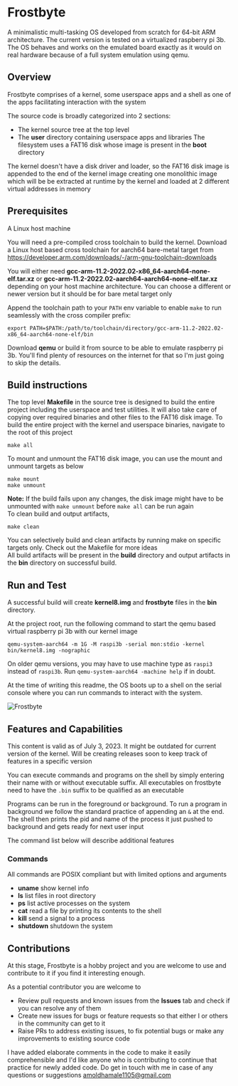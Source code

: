 # Frostbyte
A minimalistic multi-tasking OS developed from scratch for 64-bit ARM architecture. The current version is tested on a virtualized raspberry pi 3b. The OS behaves and works on the emulated board exactly as it would on real hardware because of a full system emulation using qemu.  

## Overview
Frostbyte comprises of a kernel, some userspace apps and a shell as one of the apps facilitating interaction with the system  

The source code is broadly categorized into 2 sections:  
- The kernel source tree at the top level
- The **user** directory containing userspace apps and libraries
The filesystem uses a FAT16 disk whose image is present in the **boot** directory  

The kernel doesn't have a disk driver and loader, so the FAT16 disk image is appended to the end of the kernel image creating one monolithic image which will be be extracted at runtime by the kernel and loaded at 2 different virtual addresses in memory  

## Prerequisites
A Linux host machine  

You will need a pre-compiled cross toolchain to build the kernel. Download a Linux host based cross toolchain for aarch64 bare-metal target from https://developer.arm.com/downloads/-/arm-gnu-toolchain-downloads  

You will either need **gcc-arm-11.2-2022.02-x86_64-aarch64-none-elf.tar.xz** or **gcc-arm-11.2-2022.02-aarch64-aarch64-none-elf.tar.xz** depending on your host machine architecture. You can choose a different or newer version but it should be for bare metal target only  

Append the toolchain path to your `PATH` env variable to enable `make` to run seamlessly with the cross compiler prefix:
```
export PATH=$PATH:/path/to/toolchain/directory/gcc-arm-11.2-2022.02-x86_64-aarch64-none-elf/bin
```

Download **qemu** or build it from source to be able to emulate raspberry pi 3b. You'll find plenty of resources on the internet for that so I'm just going to skip the details.

## Build instructions
The top level **Makefile** in the source tree is designed to build the entire project including the userspace and test utilities. It will also take care of copying over required binaries and other files to the FAT16 disk image. 
To build the entire project with the kernel and userspace binaries, navigate to the root of this project
```
make all
```
To mount and unmount the FAT16 disk image, you can use the mount and unmount targets as below
```
make mount
make unmount
```
**Note:** If the build fails upon any changes, the disk image might have to be unmounted with `make unmount` before `make all` can be run again  
To clean build and output artifacts,
```
make clean
```
You can selectively build and clean artifacts by running make on specific targets only. Check out the Makefile for more ideas  
All build artifacts will be present in the **build** directory and output artifacts in the **bin** directory on successful build.

## Run and Test
A successful build will create **kernel8.img** and **frostbyte** files in the **bin** directory.  

At the project root, run the following command to start the qemu based virtual raspberry pi 3b with our kernel image
```
qemu-system-aarch64 -m 1G -M raspi3b -serial mon:stdio -kernel bin/kernel8.img -nographic
```
On older qemu versions, you may have to use machine type as `raspi3` instead of `raspi3b`. Run `qemu-system-aarch64 -machine help` if in doubt.  

At the time of writing this readme, the OS boots up to a shell on the serial console where you can run commands to interact with the system.  

![Frostbyte](https://github.com/amoldhamale1105/frostbyte/assets/78597991/4a01b30d-7c95-4639-9cf4-cc98d943de5e)

## Features and Capabilities
This content is valid as of July 3, 2023. It might be outdated for current version of the kernel. Will be creating releases soon to keep track of features in a specific version  

You can execute commands and programs on the shell by simply entering their name with or without executable suffix. All executables on frostbyte need to have the `.bin` suffix to be qualified as an executable  

Programs can be run in the foreground or background. To run a program in background we follow the standard practice of appending an `&` at the end. The shell then prints the pid and name of the process it just pushed to background and gets ready for next user input  

The command list below will describe additional features  

### Commands
All commands are POSIX compliant but with limited options and arguments  
- **uname**     show kernel info
- **ls**        list files in root directory
- **ps**        list active processes on the system
- **cat**       read a file by printing its contents to the shell
- **kill**      send a signal to a process
- **shutdown**  shutdown the system

## Contributions
At this stage, Frostbyte is a hobby project and you are welcome to use and contribute to it if you find it interesting enough.

As a potential contributor you are welcome to 
- Review pull requests and known issues from the **Issues** tab and check if you can resolve any of them
- Create new issues for bugs or feature requests so that either I or others in the community can get to it 
- Raise PRs to address existing issues, to fix potential bugs or make any improvements to existing source code

I have added elaborate comments in the code to make it easily comprehensible and I'd like anyone who is contributing to continue that practice for newly added code. Do get in touch with me in case of any questions or suggestions amoldhamale1105@gmail.com

